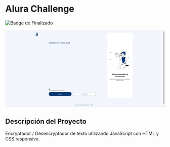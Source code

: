 # Alura Challenge

![Badge de Finalizado](https://img.shields.io/badge/finalizado-versión_01)

![Encriptador de Texto](https://github.com/matiasnm/aluraChallenge/blob/main/README.png)
## Descripción del Proyecto
Encryptador / Desencryptador de texto utilizando JavaScript con HTML y CSS responsivo.
